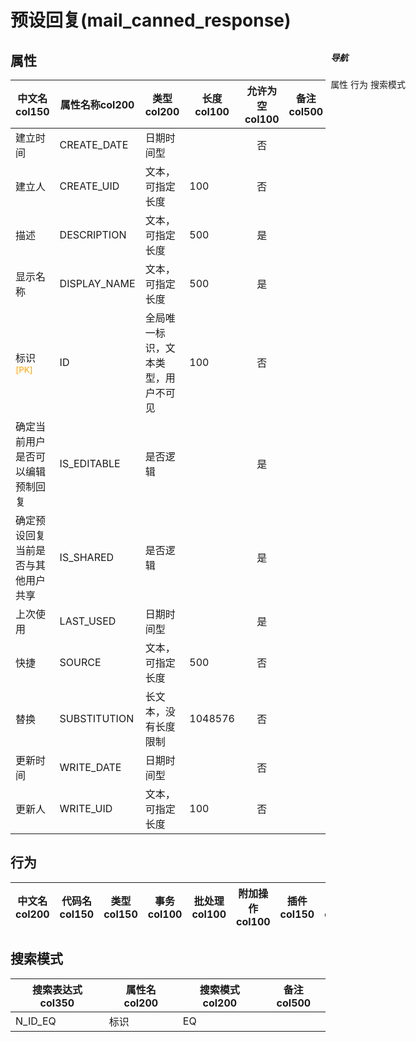 # 预设回复(mail_canned_response)  <!-- {docsify-ignore-all} -->


## 属性
|    中文名col150 | 属性名称col200           | 类型col200     | 长度col100    |允许为空col100    |  备注col500  |
| --------   |------------| -----  | -----  | :----: | -------- |
|建立时间|CREATE_DATE|日期时间型||否||
|建立人|CREATE_UID|文本，可指定长度|100|否||
|描述|DESCRIPTION|文本，可指定长度|500|是||
|显示名称|DISPLAY_NAME|文本，可指定长度|500|是||
|标识<sup class="footnote-symbol"><font color=orange>[PK]</font></sup>|ID|全局唯一标识，文本类型，用户不可见|100|否||
|确定当前用户是否可以编辑预制回复|IS_EDITABLE|是否逻辑||是||
|确定预设回复当前是否与其他用户共享|IS_SHARED|是否逻辑||是||
|上次使用|LAST_USED|日期时间型||是||
|快捷|SOURCE|文本，可指定长度|500|否||
|替换|SUBSTITUTION|长文本，没有长度限制|1048576|否||
|更新时间|WRITE_DATE|日期时间型||否||
|更新人|WRITE_UID|文本，可指定长度|100|否||


## 行为
| 中文名col200    | 代码名col150    | 类型col150    | 事务col100   | 批处理col100   | 附加操作col100  | 插件col150    |  备注col300  |
| -------- |---------- |----------- |:----:|:----:|---------| ----- | ----- |

## 搜索模式
|   搜索表达式col350   |    属性名col200    |    搜索模式col200        |备注col500  |
| -------- |------------|------------|------|
|N_ID_EQ|标识|EQ||

<div style="display: block; overflow: hidden; position: fixed; top: 140px; right: 100px;">

##### 导航
<el-anchor >
<el-anchor-link :href="`#/module/mail/mail_canned_response?id=属性`">
  属性
</el-anchor-link>
<el-anchor-link :href="`#/module/mail/mail_canned_response?id=行为`">
  行为
</el-anchor-link>
<el-anchor-link :href="`#/module/mail/mail_canned_response?id=搜索模式`">
  搜索模式
</el-anchor-link>
</el-anchor>
</div>

<script>
 const { createApp } = Vue
  createApp({
    data() {
      return {



      }
    },
    methods: {
    }
  }).use(ElementPlus).mount('#app')
</script>